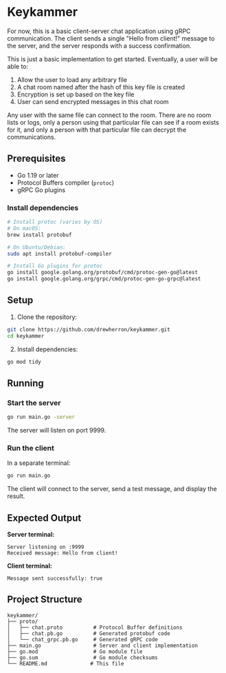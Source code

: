 # Keykammer

For now, this is a basic client-server chat application using gRPC communication. The client sends a single "Hello from client!" message to the server, and the server responds with a success confirmation.

This is just a basic implementation to get started. Eventually, a user will be able to:

1. Allow the user to load any arbitrary file
2. A chat room named after the hash of this key file is created
3. Encryption is set up based on the key file
4. User can send encrypted messages in this chat room

Any user with the same file can connect to the room. There are no room lists or logs, only a person using that particular file can see if a room exists for it, and only a person with that particular file can decrypt the communications.

## Prerequisites

- Go 1.19 or later
- Protocol Buffers compiler (`protoc`)
- gRPC Go plugins

### Install dependencies

```bash
# Install protoc (varies by OS)
# On macOS:
brew install protobuf

# On Ubuntu/Debian:
sudo apt install protobuf-compiler

# Install Go plugins for protoc
go install google.golang.org/protobuf/cmd/protoc-gen-go@latest
go install google.golang.org/grpc/cmd/protoc-gen-go-grpc@latest
```

## Setup

1. Clone the repository:
```bash
git clone https://github.com/drewherron/keykammer.git
cd keykammer
```

2. Install dependencies:
```bash
go mod tidy
```

## Running

### Start the server
```bash
go run main.go -server
```

The server will listen on port 9999.

### Run the client
In a separate terminal:
```bash
go run main.go
```

The client will connect to the server, send a test message, and display the result.

## Expected Output

**Server terminal:**
```
Server listening on :9999
Received message: Hello from client!
```

**Client terminal:**
```
Message sent successfully: true
```

## Project Structure

```
keykammer/
├── proto/
│   ├── chat.proto          # Protocol Buffer definitions
│   ├── chat.pb.go          # Generated protobuf code
│   └── chat_grpc.pb.go     # Generated gRPC code
├── main.go                 # Server and client implementation
├── go.mod                  # Go module file
├── go.sum                  # Go module checksums
└── README.md              # This file
```
